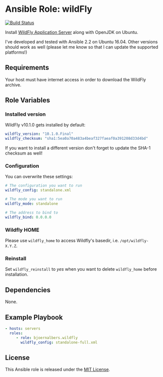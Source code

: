 # Ansible Role: wildFly

[![Build Status](https://travis-ci.org/bjoernalbers/ansible-role-wildfly.svg?branch=master)](https://travis-ci.org/bjoernalbers/ansible-role-wildfly)

Install [WildFly Application Server](http://wildfly.org) along with OpenJDK on
Ubuntu.

I've developed and tested with Ansible 2.2 on Ubuntu 16.04.
Other versions should work as well (please let me know so that I can update the
supported platforms!)


## Requirements

Your host must have internet access in order to download the WildFly archive.


## Role Variables

### Installed version

WildFly v10.1.0 gets installed by default:

```yaml
wildfly_version: "10.1.0.Final"
wildfly_checksum: "sha1:5ea0a70a483a4beaf327faeaf0a391208d33d4bd"
```

If you want to install a different version don't forget to update the SHA-1
checksum as well!

### Configuration

You can overwrite these settings:

```yaml
# The configuration you want to run
wildfly_config: standalone.xml

# The mode you want to run
wildfly_mode: standalone

# The address to bind to
wildfly_bind: 0.0.0.0
```

### Wildfly HOME

Please use `wildfly_home` to access Wildfly's basedir, i.e.
`/opt/wildfly-X.Y.Z`.

### Reinstall

Set `wildfly_reinstall` to *yes* when you want to delete `wildfly_home` before
installation.

## Dependencies

None.


## Example Playbook

```yaml
- hosts: servers
  roles:
     - role: bjoernalbers.wildfly
       wildfly_config: standalone-full.xml
```


## License

This Ansible role is released under the [MIT License](LICENSE.txt).
